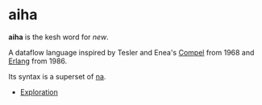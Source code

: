 # aiha

**aiha** is the kesh word for _new_.

A dataflow language inspired by Tesler and Enea's [Compel](https://www.reddit.com/r/ProgrammingLanguages/comments/l1m4wr/a_language_design_for_concurrent_processes/) from 1968 and [Erlang](https://www.erlang.org/) from 1986.

Its syntax is a superset of [na](https://github.com/kesh-lang/na).

- [Exploration](https://github.com/kesh-lang/aiha/wiki/Exploration)
